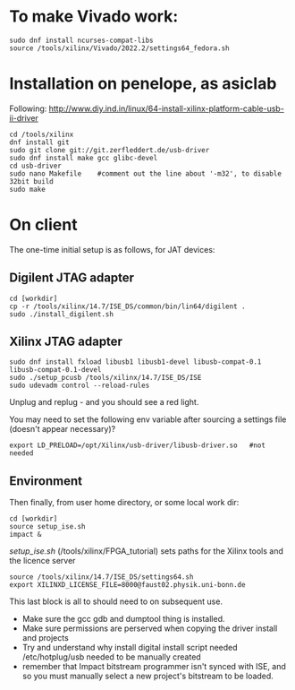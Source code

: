 # To make Vivado work:

```
sudo dnf install ncurses-compat-libs
source /tools/xilinx/Vivado/2022.2/settings64_fedora.sh
```

# Installation on penelope, as asiclab

Following: http://www.diy.ind.in/linux/64-install-xilinx-platform-cable-usb-ii-driver

```
cd /tools/xilinx
dnf install git
sudo git clone git://git.zerfleddert.de/usb-driver
sudo dnf install make gcc glibc-devel
cd usb-driver
sudo nano Makefile    #comment out the line about '-m32', to disable 32bit build
sudo make
```

# On client

The one-time initial setup is as follows, for JAT devices:

## Digilent JTAG adapter
```
cd [workdir]
cp -r /tools/xilinx/14.7/ISE_DS/common/bin/lin64/digilent .
sudo ./install_digilent.sh
```

## Xilinx JTAG adapter

```
sudo dnf install fxload libusb1 libusb1-devel libusb-compat-0.1 libusb-compat-0.1-devel
sudo ./setup_pcusb /tools/xilinx/14.7/ISE_DS/ISE
sudo udevadm control --reload-rules
```

Unplug and replug - and you should see a red light.

You may need to set the following env variable after sourcing a settings file (doesn't appear necessary)?

```
export LD_PRELOAD=/opt/Xilinx/usb-driver/libusb-driver.so   #not needed
```

## Environment

Then finally, from user home directory, or some local work dir:
```
cd [workdir]
source setup_ise.sh
impact &
```

*setup_ise.sh* (/tools/xilinx/FPGA_tutorial) sets paths for the Xilinx tools and the licence server
```
source /tools/xilinx/14.7/ISE_DS/settings64.sh
export XILINXD_LICENSE_FILE=8000@faust02.physik.uni-bonn.de
```


This last block is all to should need to on subsequent use.


- Make sure the gcc gdb and dumptool thing is installed.
- Make sure permissions are perserved when copying the driver install and projects
- Try and understand why install digital install script needed /etc/hotplug/usb needed to be manually created
- remember that Impact bitstream programmer isn't synced with ISE, and so you must manually select a new project's bitstream to be loaded. 
